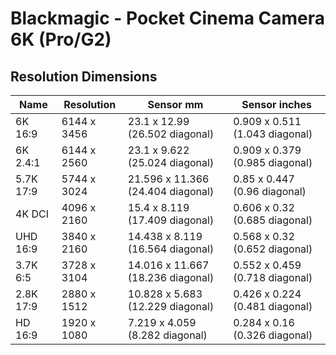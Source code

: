# Blackmagic - Pocket Cinema Camera 6K (Pro/G2)

## Resolution Dimensions

| Name      | Resolution   | Sensor mm                         | Sensor inches                  |
|-----------|--------------|-----------------------------------|--------------------------------|
| 6K 16:9   | 6144 x 3456  | 23.1 x 12.99 (26.502 diagonal)    | 0.909 x 0.511 (1.043 diagonal) |
| 6K 2.4:1  | 6144 x 2560  | 23.1 x 9.622 (25.024 diagonal)    | 0.909 x 0.379 (0.985 diagonal) |
| 5.7K 17:9 | 5744 x 3024  | 21.596 x 11.366 (24.404 diagonal) | 0.85 x 0.447 (0.96 diagonal)   |
| 4K DCI    | 4096 x 2160  | 15.4 x 8.119 (17.409 diagonal)    | 0.606 x 0.32 (0.685 diagonal)  |
| UHD 16:9  | 3840 x 2160  | 14.438 x 8.119 (16.564 diagonal)  | 0.568 x 0.32 (0.652 diagonal)  |
| 3.7K 6:5  | 3728 x 3104  | 14.016 x 11.667 (18.236 diagonal) | 0.552 x 0.459 (0.718 diagonal) |
| 2.8K 17:9 | 2880 x 1512  | 10.828 x 5.683 (12.229 diagonal)  | 0.426 x 0.224 (0.481 diagonal) |
| HD 16:9   | 1920 x 1080  | 7.219 x 4.059 (8.282 diagonal)    | 0.284 x 0.16 (0.326 diagonal)  |
